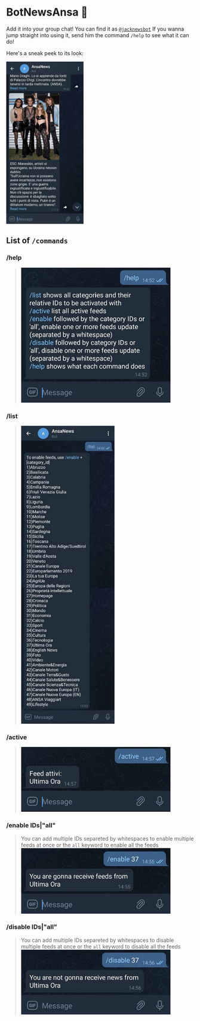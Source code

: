 # BotNewsAnsa :robot:
Add it into your group chat! You can find it as [`@jacknewsbot`](https://telegram.me/jacknewsbot)
If you wanna jump straight into using it, send him the command `/help` to see what it can do!

Here's a sneak peek to its look:

<img src="/previews/sneak.jpg"  width="207" height="433" />

## List of `/commands`
 ### /help
> <img src="/previews/help.jpg"  width="400" height="360" />

 ### /list 
> <img src="/previews/list.jpg"  width="250" height="795" />

 ### /active
> <img src="/previews/active.jpg"  width="400" height="173" />

 ### /enable IDs|"all"
> You can add multiple IDs separeted by whitespaces to enable multiple feeds at once or the `all` keyword to enable all the feeds
> <img src="/previews/enable.jpg"  width="400" height="175" />

 ### /disable IDs|"all"
> You can add multiple IDs separeted by whitespaces to disable multiple feeds at once or the `all` keyword to disable all the feeds
> <img src="/previews/disable.jpg"  width="400" height="173" />
